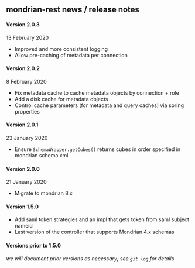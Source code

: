 ## mondrian-rest news / release notes

#### Version 2.0.3

13 February 2020

* Improved and more consistent logging
* Allow pre-caching of metadata per connection

#### Version 2.0.2

8 February 2020

* Fix metadata cache to cache metadata objects by connection + role
* Add a disk cache for metadata objects
* Control cache parameters (for metadata and query caches) via spring properties

#### Version 2.0.1

23 January 2020

* Ensure `SchemaWrapper.getCubes()` returns cubes in order specified in mondrian schema xml

#### Version 2.0.0

21 January 2020

* Migrate to mondrian 8.x

#### Version 1.5.0

* Add saml token strategies and an impl that gets token from saml subject nameid
* Last version of the controller that supports Mondrian 4.x schemas

#### Versions prior to 1.5.0

_we will document prior versions as necessary; see `git log` for details_
